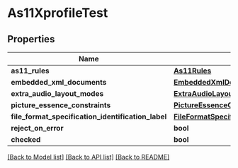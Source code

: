 # As11XprofileTest

## Properties
Name | Type | Description | Notes
------------ | ------------- | ------------- | -------------
**as11_rules** | [**As11Rules**](As11Rules.md) |  | [optional] 
**embedded_xml_documents** | [**EmbeddedXmlDocuments**](EmbeddedXmlDocuments.md) |  | [optional] 
**extra_audio_layout_modes** | [**ExtraAudioLayoutModes**](ExtraAudioLayoutModes.md) |  | [optional] 
**picture_essence_constraints** | [**PictureEssenceConstraints**](PictureEssenceConstraints.md) |  | [optional] 
**file_format_specification_identification_label** | [**FileFormatSpecificationIdentificationLabel**](FileFormatSpecificationIdentificationLabel.md) |  | [optional] 
**reject_on_error** | **bool** |  | [optional] 
**checked** | **bool** |  | [optional] 

[[Back to Model list]](../README.md#documentation-for-models) [[Back to API list]](../README.md#documentation-for-api-endpoints) [[Back to README]](../README.md)


